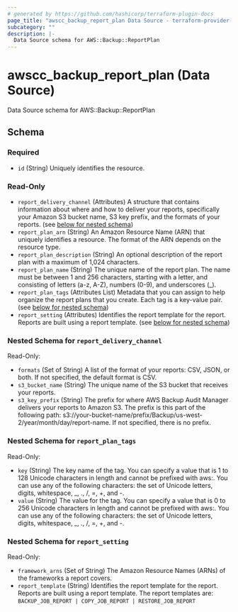```yaml
---
# generated by https://github.com/hashicorp/terraform-plugin-docs
page_title: "awscc_backup_report_plan Data Source - terraform-provider-awscc"
subcategory: ""
description: |-
  Data Source schema for AWS::Backup::ReportPlan
---
```


# awscc_backup_report_plan (Data Source)

Data Source schema for AWS::Backup::ReportPlan



<!-- schema generated by tfplugindocs -->
## Schema

### Required

- `id` (String) Uniquely identifies the resource.

### Read-Only

- `report_delivery_channel` (Attributes) A structure that contains information about where and how to deliver your reports, specifically your Amazon S3 bucket name, S3 key prefix, and the formats of your reports. (see [below for nested schema](#nestedatt--report_delivery_channel))
- `report_plan_arn` (String) An Amazon Resource Name (ARN) that uniquely identifies a resource. The format of the ARN depends on the resource type.
- `report_plan_description` (String) An optional description of the report plan with a maximum of 1,024 characters.
- `report_plan_name` (String) The unique name of the report plan. The name must be between 1 and 256 characters, starting with a letter, and consisting of letters (a-z, A-Z), numbers (0-9), and underscores (_).
- `report_plan_tags` (Attributes List) Metadata that you can assign to help organize the report plans that you create. Each tag is a key-value pair. (see [below for nested schema](#nestedatt--report_plan_tags))
- `report_setting` (Attributes) Identifies the report template for the report. Reports are built using a report template. (see [below for nested schema](#nestedatt--report_setting))

<a id="nestedatt--report_delivery_channel"></a>
### Nested Schema for `report_delivery_channel`

Read-Only:

- `formats` (Set of String) A list of the format of your reports: CSV, JSON, or both. If not specified, the default format is CSV.
- `s3_bucket_name` (String) The unique name of the S3 bucket that receives your reports.
- `s3_key_prefix` (String) The prefix for where AWS Backup Audit Manager delivers your reports to Amazon S3. The prefix is this part of the following path: s3://your-bucket-name/prefix/Backup/us-west-2/year/month/day/report-name. If not specified, there is no prefix.


<a id="nestedatt--report_plan_tags"></a>
### Nested Schema for `report_plan_tags`

Read-Only:

- `key` (String) The key name of the tag. You can specify a value that is 1 to 128 Unicode characters in length and cannot be prefixed with aws:. You can use any of the following characters: the set of Unicode letters, digits, whitespace, _, ., /, =, +, and -.
- `value` (String) The value for the tag. You can specify a value that is 0 to 256 Unicode characters in length and cannot be prefixed with aws:. You can use any of the following characters: the set of Unicode letters, digits, whitespace, _, ., /, =, +, and -.


<a id="nestedatt--report_setting"></a>
### Nested Schema for `report_setting`

Read-Only:

- `framework_arns` (Set of String) The Amazon Resource Names (ARNs) of the frameworks a report covers.
- `report_template` (String) Identifies the report template for the report. Reports are built using a report template. The report templates are: `BACKUP_JOB_REPORT | COPY_JOB_REPORT | RESTORE_JOB_REPORT`


